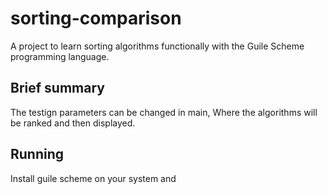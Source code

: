 # sorting-comparison

A project to learn sorting algorithms functionally with the Guile Scheme programming language.

## Brief summary
The testign parameters can be changed in main, Where the algorithms will be ranked and then displayed.

## Running
Install guile scheme on your system and 